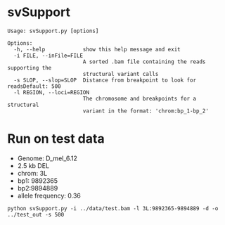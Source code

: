 # svSupport


```
Usage: svSupport.py [options]

Options:
  -h, --help            show this help message and exit
  -i FILE, --inFile=FILE
                        A sorted .bam file containing the reads supporting the
                        structural variant calls
  -s SLOP, --slop=SLOP  Distance from breakpoint to look for readsDefault: 500
  -l REGION, --loci=REGION
                        The chromosome and breakpoints for a structural
                        variant in the format: 'chrom:bp_1-bp_2'
```

# Run on test data
* Genome: D_mel_6.12
* 2.5 kb DEL
* chrom: 3L
* bp1: 9892365
* bp2:9894889
* allele frequency: 0.36

`python svSupport.py -i ../data/test.bam -l 3L:9892365-9894889 -d -o ../test_out -s 500`
